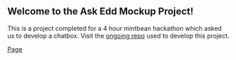 ## Welcome to the Ask Edd Mockup Project! 

This is a project completed for a 4 hour mintbean hackathon which asked us to develop a chatbox. Visit the [ongoing repo](https://github.com/hannahlivnat/Ask-EDD-Project) used to develop this project. 

[Page](https://mintbean-chatbot.herokuapp.com/)


